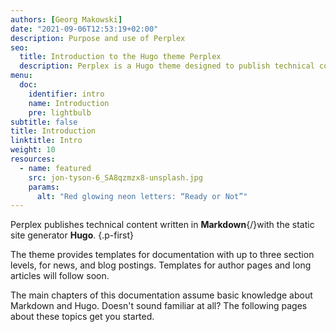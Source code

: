 ```yaml
---
authors: [Georg Makowski]
date: "2021-09-06T12:53:19+02:00"
description: Purpose and use of Perplex
seo:
  title: Introduction to the Hugo theme Perplex
  description: Perplex is a Hugo theme designed to publish technical content written in Markdown. There are layout variants for documentation, a blog, a news feed, and articles.
menu:
  doc:
    identifier: intro
    name: Introduction
    pre: lightbulb
subtitle: false
title: Introduction
linktitle: Intro
weight: 10
resources:
  - name: featured
    src: jon-tyson-6_SA8qzmzx8-unsplash.jpg
    params:
      alt: "Red glowing neon letters: “Ready or Not”"  
---
```


Perplex publishes technical content written in **Markdown**{/}with the static site generator **Hugo**.
{.p-first} <!--more-->

The theme provides templates for documentation with up to three section levels, for news, and blog postings. Templates for author pages and long articles will follow soon.

The main chapters of this documentation assume basic knowledge about Markdown and Hugo. Doesn't sound familiar at all? The following pages about these topics get you started.
